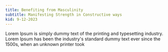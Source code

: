 ```yaml
---
title: Benefiting from Masculinity
subtitle: Manifesting Strength in Constructive ways
kid: 9-12-2023
---
```

Lorem Ipsum is simply dummy text of the printing and typesetting industry. Lorem Ipsum has been the industry's standard dummy text ever since the 1500s, when an unknown printer took